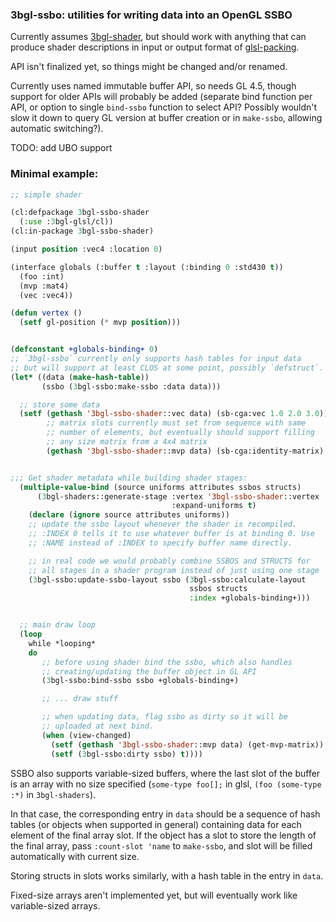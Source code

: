 ### 3bgl-ssbo: utilities for writing data into an OpenGL SSBO

Currently assumes [3bgl-shader](https://github.com/3b/3bgl-shader/),
but should work with anything that can produce shader descriptions in
input or output format of [glsl-packing](https://github.com/3b/glsl-packing/).

API isn't finalized yet, so things might be changed and/or renamed.

Currently uses named immutable buffer API, so needs GL 4.5, though
support for older APIs will probably be added (separate bind function
per API, or option to single `bind-ssbo` function to select API?
Possibly wouldn't slow it down to query GL version at buffer
creation or in `make-ssbo`, allowing automatic switching?).

TODO: add UBO support

### Minimal example:

```lisp
;; simple shader

(cl:defpackage 3bgl-ssbo-shader
  (:use :3bgl-glsl/cl))
(cl:in-package 3bgl-ssbo-shader)

(input position :vec4 :location 0)

(interface globals (:buffer t :layout (:binding 0 :std430 t))
  (foo :int)
  (mvp :mat4)
  (vec :vec4))

(defun vertex ()
  (setf gl-position (* mvp position)))

```

```lisp

(defconstant +globals-binding+ 0)
;; `3bgl-ssbo` currently only supports hash tables for input data
;; but will support at least CLOS at some point, possibly `defstruct`.
(let* ((data (make-hash-table))
       (ssbo (3bgl-ssbo:make-ssbo :data data)))

  ;; store some data
  (setf (gethash '3bgl-ssbo-shader::vec data) (sb-cga:vec 1.0 2.0 3.0))
        ;; matrix slots currently must set from sequence with same
        ;; number of elements, but eventually should support filling
        ;; any size matrix from a 4x4 matrix
        (gethash '3bgl-ssbo-shader::mvp data) (sb-cga:identity-matrix)


;;; Get shader metadata while building shader stages:
  (multiple-value-bind (source uniforms attributes ssbos structs)
      (3bgl-shaders::generate-stage :vertex '3bgl-ssbo-shader::vertex
                                    :expand-uniforms t)
    (declare (ignore source attributes uniforms))
    ;; update the ssbo layout whenever the shader is recompiled.
    ;; :INDEX 0 tells it to use whatever buffer is at binding 0. Use
    ;; :NAME instead of :INDEX to specify buffer name directly.

    ;; in real code we would probably combine SSBOS and STRUCTS for
    ;; all stages in a shader program instead of just using one stage
    (3bgl-ssbo:update-ssbo-layout ssbo (3bgl-ssbo:calculate-layout
                                        ssbos structs
                                        :index +globals-binding+)))


  ;; main draw loop
  (loop
    while *looping*
    do
       ;; before using shader bind the ssbo, which also handles
       ;; creating/updating the buffer object in GL API
       (3bgl-ssbo:bind-ssbo ssbo +globals-binding+)

       ;; ... draw stuff

       ;; when updating data, flag ssbo as dirty so it will be
       ;; uploaded at next bind.
       (when (view-changed)
         (setf (gethash '3bgl-ssbo-shader::mvp data) (get-mvp-matrix))
         (setf (3bgl-ssbo:dirty ssbo) t))))

```


SSBO also supports variable-sized buffers, where the last slot of the
buffer is an array with no size specified (`some-type foo[];` in glsl,
`(foo (some-type :*)` in `3bgl-shaders`).

In that case, the corresponding entry in `data` should be a sequence
of hash tables (or objects when supported in general) containing data
for each element of the final array slot. If the object has a slot to
store the length of the final array, pass `:count-slot 'name` to
`make-ssbo`, and slot will be filled automatically with current size.

Storing structs in slots works similarly, with a hash table in the
entry in `data`.

Fixed-size arrays aren't implemented yet, but will eventually work
like variable-sized arrays.